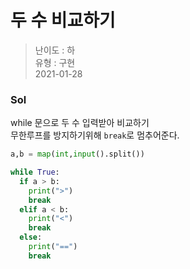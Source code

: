 # 두 수 비교하기
> 난이도 : 하   
> 유형 : 구현  
> 2021-01-28

### Sol
while 문으로 두 수 입력받아 비교하기  
무한루프를 방지하기위해 `break`로 멈추어준다. 
```python
a,b = map(int,input().split())

while True:
  if a > b:
    print(">")
    break
  elif a < b:
    print("<")
    break
  else:
    print("==") 
    break
```